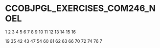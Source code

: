 # CCOBJPGL_EXERCISES_COM246_NOEL


1
2
3
4
5
6
7
8
9
10
11
12
13
14
15
16

19
35
42
43
47
54
60
61
62
63
66
70
72
74
76
7
